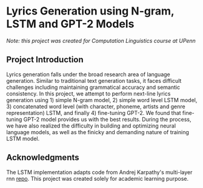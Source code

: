 # Lyrics Generation using N-gram, LSTM and GPT-2 Models

*Note: this project was created for Computation Linguistics course at UPenn*

## Project Introduction

Lyrics generation falls under the broad research area of language generation. Similar to traditional text generation tasks, it faces difficult challenges including maintaining grammatical accuracy and semantic consistency. In this project, we attempt to perform next-line lyrics generation using 1) simple N-gram model, 2) simple word level LSTM model, 3) concatenated word level (with character, phoneme, artists and genre representation) LSTM, and finally 4) fine-tuning GPT-2. We found that fine-tuning GPT-2 model provides us with the best results. During the process, we have also realized the difficulty in building and optimizing neural language models, as well as  the finicky and demanding nature of training LSTM model.

## Acknowledgments

The LSTM implementation adapts code from Andrej Karpathy's multi-layer rnn [repo](https://github.com/karpathy/char-rnn). This project was created solely for academic learning purpose.  

